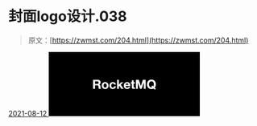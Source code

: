 <!--yml
category: 未分类
date: 0001-01-01 00:00:00
-->

# 封面logo设计.038

> 原文：[https://zwmst.com/204.html](https://zwmst.com/204.html)

   [ <time datetime="2021-08-12T09:33:03+08:00"> 2021-08-12 </time> ](https://zwmst.com/%e5%b0%81%e9%9d%a2logo%e8%ae%be%e8%ae%a1-038-2)  [![](img/3c1d0bb754e1917f432336b4ad2e88ec.png)](https://zwmst.com/wp-content/uploads/2021/08/1628731983-d7c9cf7314b12be.jpeg)